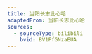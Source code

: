 ```yaml
---
title: 当阳长志此心哈
adaptedFrom: 当阳长志此心哈
sources:
  - sourceType: bilibili
    bvid: BV1FfGNzaEUA
---
```

